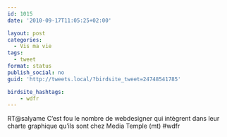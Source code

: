 ```yaml
---
id: 1015
date: '2010-09-17T11:05:25+02:00'

layout: post
categories:
  - Vis ma vie
tags:
  - tweet
format: status
publish_social: no
guid: 'http://tweets.local/?birdsite_tweet=24748541785'

birdsite_hashtags:
    - wdfr
---
```


RT@salyame C’est fou le nombre de webdesigner qui intègrent dans leur charte graphique qu’ils sont chez Media Temple (mt) #wdfr